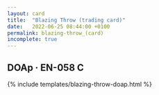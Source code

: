 ```yaml
---
layout: card
title:  "Blazing Throw (trading card)"
date:   2022-06-25 08:44:00 +0100
permalink: blazing-throw_(card)
incomplete: true
---
```


## DOAp &middot; EN-058 C

{% include templates/blazing-throw-doap.html %}